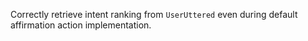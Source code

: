 Correctly retrieve intent ranking from `UserUttered` even during default affirmation
action implementation.
